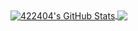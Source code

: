 <a href="https://github.com/422404">
  <img align="center" src="https://github-readme-stats.vercel.app/api?username=422404&show_icons=true&line_height=40&count_private=true&theme=dark" alt="422404's GitHub Stats" />
</a>

<a href="https://github.com/422404">
  <img align="center" src="https://github-readme-stats.vercel.app/api/top-langs/?username=422404&&hide=cmake&langs_count=5&line_height=35&theme=dark" />
</a>
